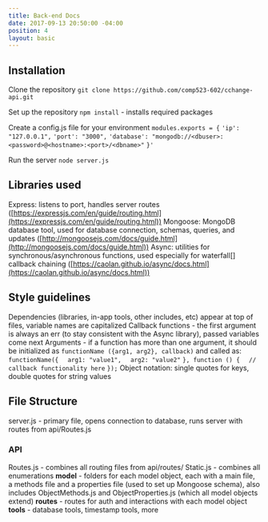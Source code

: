 ```yaml
---
title: Back-end Docs
date: 2017-09-13 20:50:00 -04:00
position: 4
layout: basic
---
```


## Installation

Clone the repository
`git clone https://github.com/comp523-602/cchange-api.git`

Set up the repository
`npm install` - installs required packages

Create a config.js file for your environment
`modules.exports = {`
`'ip': "127.0.0.1",`
`'port': "3000",`
`'database': "mongodb://<dbuser>:<password>@<hostname>:<port>/<dbname>"`
`}'`

Run the server
`node server.js`

## Libraries used

Express: listens to port, handles server routes ([https://expressjs.com/en/guide/routing.html](https://expressjs.com/en/guide/routing.html))
Mongoose: MongoDB database tool, used for database connection, schemas, queries, and updates
\([http://mongoosejs.com/docs/guide.html](http://mongoosejs.com/docs/guide.html))
Async: utilities for synchronous/asynchronous functions, used especially for waterfall\[\] callback chaining ([https://caolan.github.io/async/docs.html](https://caolan.github.io/async/docs.html))

## Style guidelines

Dependencies (libraries, in-app tools, other includes, etc) appear at top of files, variable names are capitalized
Callback functions - the first argument is always an err (to stay consistent with the Async library), passed variables come next
Arguments - if a function has more than one argument, it should be initialized as `functionName ({arg1, arg2}, callback)` and called as:
`functionName({`
`  arg1: "value1",`
`  arg2: "value2"`
`}, function () {`
`  // callback functionality here`
`});`
Object notation: single quotes for keys, double quotes for string values

## File Structure
server.js - primary file, opens connection to database, runs server with routes from api/Routes.js

### API
Routes.js - combines all routing files from api/routes/
Static.js - combines all enumerations
**model** - folders for each model object, each with a main file, a methods file and a properties file (used to set up Mongoose schema), also includes ObjectMethods.js and ObjectProperties.js (which all model objects extend)
**routes** - routes for auth and interactions with each model object
**tools** - database tools, timestamp tools, more
